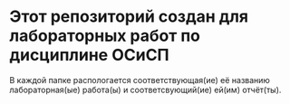 # Этот репозиторий создан для лабораторных работ по дисциплине ОСиСП
В каждой папке распологается соответствующая(ие) её названию лабораторная(ые) работа(ы) и соответсвующий(ие) ей(им) отчёт(ты).

